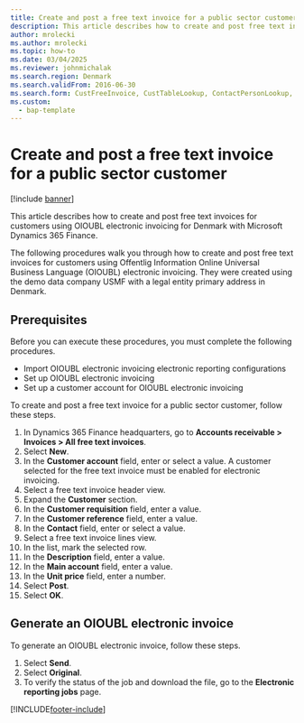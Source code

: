 ```yaml
--- 
title: Create and post a free text invoice for a public sector customer
description: This article describes how to create and post free text invoices for customers using OIOUBL electronic invoicing for Denmark with Microsoft Dynamics 365 Finance.
author: mrolecki
ms.author: mrolecki
ms.topic: how-to
ms.date: 03/04/2025
ms.reviewer: johnmichalak   
ms.search.region: Denmark
ms.search.validFrom: 2016-06-30
ms.search.form: CustFreeInvoice, CustTableLookup, ContactPersonLookup, CustPostInvoiceJob 
ms.custom: 
  - bap-template
---
```


# Create and post a free text invoice for a public sector customer

[!include [banner](../../includes/banner.md)]

This article describes how to create and post free text invoices for customers using OIOUBL electronic invoicing for Denmark with Microsoft Dynamics 365 Finance.

The following procedures walk you through how to create and post free text invoices for customers using Offentlig Information Online Universal Business Language (OIOUBL) electronic invoicing. They were created using the demo data company USMF with a legal entity primary address in Denmark.

## Prerequisites

Before you can execute these procedures, you must complete the following procedures.
- Import OIOUBL electronic invoicing electronic reporting configurations
- Set up OIOUBL electronic invoicing
- Set up a customer account for OIOUBL electronic invoicing

To create and post a free text invoice for a public sector customer, follow these steps.

1. In Dynamics 365 Finance headquarters, go to **Accounts receivable \> Invoices \> All free text invoices**.
1. Select **New**.
1. In the **Customer account** field, enter or select a value. A customer selected for the free text invoice must be enabled for electronic invoicing.  
1. Select a free text invoice header view.
1. Expand the **Customer** section.
1. In the **Customer requisition** field, enter a value.
1. In the **Customer reference** field, enter a value.
1. In the **Contact** field, enter or select a value.
1. Select a free text invoice lines view.
1. In the list, mark the selected row.
1. In the **Description** field, enter a value.
1. In the **Main account** field, enter a value.
1. In the **Unit price** field, enter a number.
1. Select **Post**.
1. Select **OK**.

## Generate an OIOUBL electronic invoice

To generate an OIOUBL electronic invoice, follow these steps.

1. Select **Send**.
1. Select **Original**.  
1. To verify the status of the job and download the file, go to the **Electronic reporting jobs** page.


[!INCLUDE[footer-include](../../../includes/footer-banner.md)]
